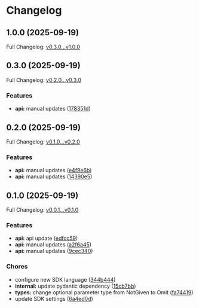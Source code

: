 # Changelog

## 1.0.0 (2025-09-19)

Full Changelog: [v0.3.0...v1.0.0](https://github.com/legalesign/legalesign-rest-python/compare/v0.3.0...v1.0.0)

## 0.3.0 (2025-09-19)

Full Changelog: [v0.2.0...v0.3.0](https://github.com/legalesign/legalesign-rest-python/compare/v0.2.0...v0.3.0)

### Features

* **api:** manual updates ([178351d](https://github.com/legalesign/legalesign-rest-python/commit/178351dc08b44a57f0acec7f941abfe032feed3b))

## 0.2.0 (2025-09-19)

Full Changelog: [v0.1.0...v0.2.0](https://github.com/legalesign/legalesign-rest-python/compare/v0.1.0...v0.2.0)

### Features

* **api:** manual updates ([e4f9e6b](https://github.com/legalesign/legalesign-rest-python/commit/e4f9e6bc20b80109820e424ca023a0810f2a477d))
* **api:** manual updates ([14390e5](https://github.com/legalesign/legalesign-rest-python/commit/14390e5c766511ac7b24d8c03e06ddaa6102f02d))

## 0.1.0 (2025-09-19)

Full Changelog: [v0.0.1...v0.1.0](https://github.com/legalesign/legalesign-rest-python/compare/v0.0.1...v0.1.0)

### Features

* **api:** api update ([edfcc59](https://github.com/legalesign/legalesign-rest-python/commit/edfcc598e815c95949609b478dc282fde4fcb3f4))
* **api:** manual updates ([a2f6a45](https://github.com/legalesign/legalesign-rest-python/commit/a2f6a454d95b54dfbd73be4a75a4188f2a5f760c))
* **api:** manual updates ([9cec340](https://github.com/legalesign/legalesign-rest-python/commit/9cec340083e9194eed62e043e146e741c3c1b07a))


### Chores

* configure new SDK language ([344b444](https://github.com/legalesign/legalesign-rest-python/commit/344b4448026766f35a7538ba0d80b86db6d0abd4))
* **internal:** update pydantic dependency ([15cb7bb](https://github.com/legalesign/legalesign-rest-python/commit/15cb7bb6fe767a591b8ee7fad614bcdf5b427112))
* **types:** change optional parameter type from NotGiven to Omit ([fa74419](https://github.com/legalesign/legalesign-rest-python/commit/fa74419c25b044b92c6798b7e462f4f8ae0299c8))
* update SDK settings ([6a4ed0d](https://github.com/legalesign/legalesign-rest-python/commit/6a4ed0d330ef395b1014725facc1382ccd4c0c7e))
